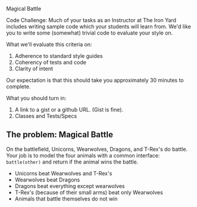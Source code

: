 Magical Battle

Code Challenge:
Much of your tasks as an Instructor at The Iron Yard includes writing sample code which your students will learn from. We'd like you to write some (somewhat) trivial code to evaluate your style on.

What we'll evaluate this criteria on:

1. Adherence to standard <insert language of choice here> style guides
2. Coherency of tests and code
3. Clarity of intent

Our expectation is that this should take you approximately 30 minutes to complete.

What you should turn in:

1. A link to a gist or a github URL. (Gist is fine).
1. Classes and Tests/Specs

## The problem:  Magical Battle

On the battlefield, Unicorns, Wearwolves, Dragons, and T-Rex's do battle. Your job is to model the four animals with a common interface: `battle(other)` and return if the animal wins the battle.

* Unicorns beat Wearwolves and T-Rex's
* Wearwolves beat Dragons
* Dragons beat everything except wearwolves
* T-Rex's (because of their small arms) beat only Wearwolves
* Animals that battle themselves do not win
